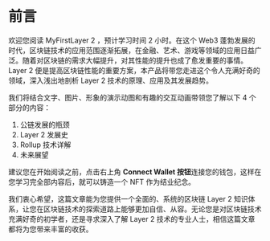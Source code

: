 # 前言

欢迎您阅读 MyFirstLayer 2 ，预计学习时间 2 小时。在这个 Web3 蓬勃发展的时代，区块链技术的应用范围逐渐拓展，在金融、艺术、游戏等领域的应用日益广泛。随着对区块链的需求大幅提升，对其性能的提升也成了愈发重要的事情。Layer 2 便是提高区块链性能的重要方案，本产品将带您走进这个令人充满好奇的领域，深入浅出地剖析 Layer 2 技术的原理、应用及其发展趋势。

我们将结合文字、图片、形象的演示动图和有趣的交互动画带领您了解以下 4 个部分的内容：

1. 公链发展的瓶颈
2. Layer 2 发展史
3. Rollup 技术详解
4. 未来展望

建议您在开始阅读之前，点击右上角 **Connect Wallet 按钮**连接您的钱包，这样在您学习完全部内容后，就可以铸造一个 NFT 作为结业纪念。

我们衷心希望，这篇文章能为您提供一个全面的、系统的区块链 Layer 2 知识体系，让您在区块链技术的探索道路上能够更加自信、从容。无论您是对区块链技术充满好奇的初学者，还是寻求深入了解 Layer 2 技术的专业人士，相信这篇文章都将为您带来丰富的收获。

<GithubAvatar owner='lxdao-official' repo='myfirstlayer2-frontend' path='mdx/zh/0.0-foreword.md' />

<EditChapter url='https://github.com/lxdao-official/myfirstlayer2-frontend/blob/main/mdx/zh/0.0-foreword.md' />